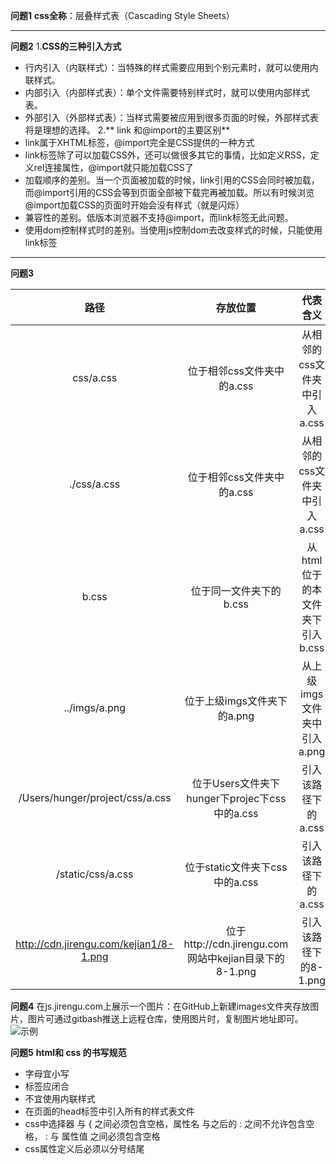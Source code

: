 **问题1**
**css全称**：层叠样式表（Cascading Style Sheets）

---
**问题2**
1.**CSS的三种引入方式**
- 行内引入（内联样式）：当特殊的样式需要应用到个别元素时，就可以使用内联样式。
- 内部引入（内部样式表）：单个文件需要特别样式时，就可以使用内部样式表。
- 外部引入（外部样式表）：当样式需要被应用到很多页面的时候，外部样式表将是理想的选择。
2.** link 和@import的主要区别**
- link属于XHTML标签，@import完全是CSS提供的一种方式
- link标签除了可以加载CSS外，还可以做很多其它的事情，比如定义RSS，定义rel连接属性，@import就只能加载CSS了
- 加载顺序的差别。当一个页面被加载的时候，link引用的CSS会同时被加载，而@import引用的CSS会等到页面全部被下载完再被加载。所以有时候浏览@import加载CSS的页面时开始会没有样式（就是闪烁）
- 兼容性的差别。低版本浏览器不支持@import，而link标签无此问题。
- 使用dom控制样式时的差别。当使用js控制dom去改变样式的时候，只能使用link标签
---
**问题3**

路径 | 存放位置 |代表含义
:---: |:---: |:---: |
css/a.css | 位于相邻css文件夹中的a.css | 从相邻的css文件夹中引入a.css
./css/a.css | 位于相邻css文件夹中的a.css| 从相邻的css文件夹中引入a.css
b.css | 位于同一文件夹下的b.css | 从html位于的本文件夹下引入b.css
../imgs/a.png | 位于上级imgs文件夹下的a.png | 从上级imgs文件夹中引入a.png 
/Users/hunger/project/css/a.css | 位于Users文件夹下hunger下projec下css中的a.css | 引入该路径下的a.css
/static/css/a.css | 位于static文件夹下css中的a.css | 引入该路径下的a.css
http://cdn.jirengu.com/kejian1/8-1.png  | 位于http://cdn.jirengu.com网站中kejian目录下的8-1.png | 引入该路径下的8-1.png

**问题4**
在js.jirengu.com上展示一个图片：在GitHub上新建images文件夹存放图片，图片可通过gitbash推送上远程仓库，使用图片时，复制图片地址即可。
![示例](http://upload-images.jianshu.io/upload_images/6470442-b9b7326a373c3135.png?imageMogr2/auto-orient/strip%7CimageView2/2/w/1240)

**问题5**
**html和 css 的书写规范**
- 字母宜小写
- 标签应闭合
- 不宜使用内联样式
- 在页面的head标签中引入所有的样式表文件
- css中选择器 与 { 之间必须包含空格，属性名 与之后的 : 之间不允许包含空格， : 与 属性值 之间必须包含空格
- css属性定义后必须以分号结尾
